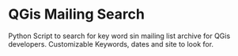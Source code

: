# QGis Mailing Search

Python Script to search for key word sin mailing list archive for QGis developers.
Customizable Keywords, dates and site to look for.
